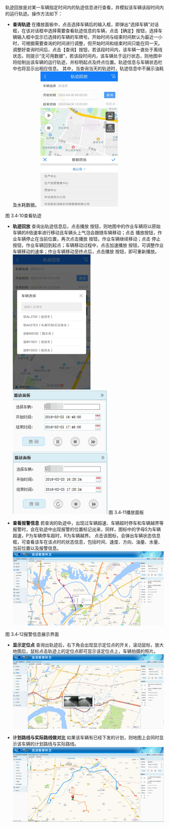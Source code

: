 轨迹回放是对某一车辆指定时间内的轨迹信息进行查看，并模拟该车辆该段时间内的运行轨迹。操作方法如下：

* **查询轨迹**
在播放面板中，点击选择车辆后的输入框，即弹出“选择车辆”对话框，在该对话框中选择需要查看轨迹信息的车辆，点击【确定】按钮，选择车辆输入框中显示已选择的车辆的车牌号。开始时间与结束时间默认为最近一小时，可根据需要查询的时间进行调整，但开始时间和结束时间只能在同一天。调整好查询时间后，点击【查询】按钮，若该段时间内，该车辆一直处于离线状态，则提示“无可用数据”，若该段时间内，该车辆处于运行状态，则地图中将绘制出该车辆的运行轨迹，并标明起点及终点位置。轨迹信息与车辆状态栏中也将显示出相应信息。
其中，当查询当天的轨迹时，轨迹信息中不展示油耗及水耗数据。
![](images/轨迹回放1.png)
             
图 3.4‑10查看轨迹
* **轨迹回放**
查询出轨迹信息后，点击播放 按钮，则地图中的作业车辆将以原始车辆的8倍速率进行移动且车辆头上气泡会跟随车辆移动；点击 播放按钮，作业车辆停止在当前位置，再次点击播放 按钮，作业车辆继续移动；点击 停止按钮，作业车辆回到起点；车辆移动过程中，点击加速播放 按钮，可调整作业车辆移动的速率；作业车辆移动至终点后，点击播放 按钮，即可重新播放。
![](images/轨迹回放2.png)![](images/轨迹回放3.png)![](images/轨迹回放4.png)
             图 3.4‑11播放面板

* **查看报警信息**
若查询的轨迹中，出现过车辆超速、车辆超时停车和车辆越界等报警时，会在轨迹中出现报警的位置标记出来，同样，图标中的字母S为车辆超速，P为车辆停车超时，R为车辆越界。
点击该图标，会弹出车辆状态信息框，可查看该车在该点时的状态信息，包括时间、速度、方向、油量、水量、当前位置以及报警信息。
![](images/轨迹回放5.png)
             
图 3.4‑12报警信息展示界面
* **显示定位点**
查询出轨迹后，右下角会出现显示定位点的开关，滚动鼠标，放大地图后，鼠标点击轨迹上的定位点即可显示该定位点上，车辆拍摄的照片。
![](images/42.png)

* **计划路线与实际路线做对比**
             如果该车辆有已经下发的计划，则地图上会同时显示该车辆的计划路线与实际路线。
![](images/2032.png)

